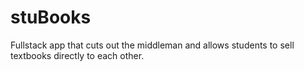 # stuBooks

Fullstack app that cuts out the middleman and allows students to sell textbooks directly to each other.
